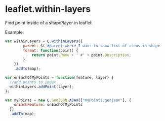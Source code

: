 leaflet.within-layers
=====================

Find point inside of a shape/layer in leaflet


Example:
```javascript
var withinLayers = L.withinLayers({
		parent: $('#parent-where-I-want-to-show-list-of-items-in-shape'),
		format: function(point) {
			return point.Name + ' #' + point.Description;
		}
	})
	.addTo(map);

var onEachOfMyPoints = function(feature, layer) {
  //add points to index
  withinLayers.addPoint(layer);
};

var myPoints = new L.GeoJSON.AJAX(["myPoints.geojson"], {
    onEachFeature: onEachOfMyPoints
  })
  .addTo(map);

```
